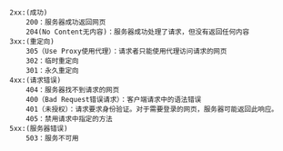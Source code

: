 ### 
    2xx:(成功)
        200：服务器成功返回网页
        204(No Content无内容)：服务器成功处理了请求，但没有返回任何内容
    3xx:(重定向)
        305（Use Proxy使用代理）：请求者只能使用代理访问请求的网页
        302：临时重定向
        301：永久重定向
    4xx:(请求错误)
        404：服务器找不到请求的网页
        400（Bad Request错误请求）：客户端请求中的语法错误
        401（未授权）：请求要求身份验证。对于需要登录的网页，服务器可能返回此响应。
        405：禁用请求中指定的方法
    5xx:(服务器错误)
        503：服务不可用